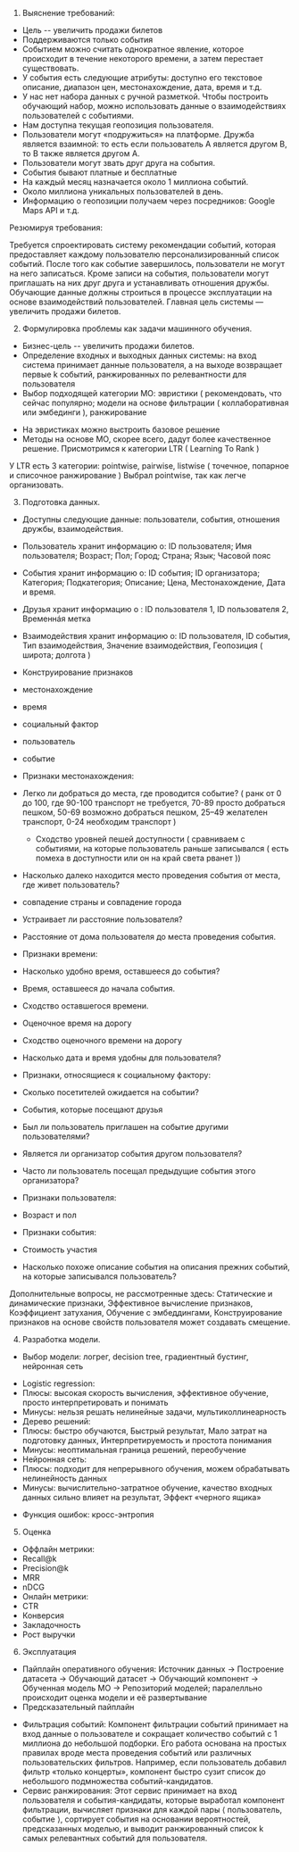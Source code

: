 1. Выяснение требований:

* Цель -- увеличить продажи билетов
* Поддерживаются только события
* Событием можно считать однократное явление, которое происходит в течение некоторого времени, а затем перестает существовать.
* У события есть следующие атрибуты: доступно его текстовое описание, диапазон цен, местонахождение, дата, время и т.д.
* У нас нет набора данных с ручной разметкой. Чтобы построить обучающий набор, можно использовать данные о взаимодействиях пользователей с событиями.
* Нам доступна текущая геопозиция пользователя.
* Пользователи могут «подружиться» на платформе. Дружба является взаимной: то есть если пользователь A является другом B, то B также является другом A.
* Пользователи могут звать друг друга на события.
* События бывают платные и бесплатные
* На каждый месяц назначается около 1 миллиона событий.
* Около миллиона уникальных пользователей в день.
* Информацию о геопозиции получаем через посредников: Google Maps API и т.д.

Резюмируя требования:

Требуется спроектировать систему рекомендации событий, которая предоставляет каждому пользователю персонализированный список событий. После того как событие завершилось, пользователи не могут на него записаться. Кроме записи на события, пользователи могут приглашать на них друг друга и устанавливать отношения дружбы. Обучающие данные должны строиться в процессе эксплуатации на основе взаимодействий пользователей. Главная цель системы — увеличить продажи билетов.

2. Формулировка проблемы как задачи машинного обучения.

* Бизнес-цель -- увеличить продажи билетов.
* Определение входных и выходных данных системы: на вход система принимает данные пользователя, а на выходе возвращает первые k событий, ранжированных по релевантности для пользователя
* Выбор подходящей категории МО: эвристики ( рекомендовать, что сейчас популярно; модели на основе фильтрации ( коллаборативная или эмбединги ), ранжирование
 - На эвристиках можно выстроить базовое решение
 - Методы на основе МО, скорее всего, дадут более качественное решение. Присмотримся к категории LTR ( Learning To Rank )

 У LTR есть 3 категории: pointwise, pairwise, listwise ( точечное, попарное и списочное ранжирование )
Выбрал pointwise, так как легче организовать.

3. Подготовка данных.

* Доступны следующие данные: пользователи, события, отношения дружбы, взаимодействия.
* Пользователь хранит информацию о: ID пользователя; Имя пользователя; Возраст; Пол; Город; Страна; Язык; Часовой пояс
* События хранит информацию о: ID события; ID организатора; Категория; Подкатегория; Описание; Цена, Местонахождение, Дата и время.
* Друзья хранит информацию о : ID пользователя 1, ID пользователя 2, Временнáя метка
* Взаимодействия хранит информацию о: ID пользователя, ID события, Тип взаимодействия, Значение взаимодействия, Геопозиция ( широта; долгота ) 

* Конструирование признаков
 - местонахождение
 - время
 - социальный фактор
 - пользователь
 - событие

- Признаки местонахождения:
 - Легко ли добраться до места, где проводится событие? ( ранк от 0 до 100, где 90-100 транспорт не требуется, 70-89 просто добраться пешком, 50-69 возможно добраться пешком, 25–49 желателен транспорт, 0-24 необходим транспорт ) 
   - Сходство уровней пешей доступности ( сравниваем с событиями, на которые пользователь раньше записывался ( есть помеха в доступности или он на край света рванет ))
 - Насколько далеко находится место проведения события от места, где живет пользователь?
  - cовпадение страны и совпадение города
 - Устраивает ли расстояние пользователя?
  - Расстояние от дома пользователя до места проведения события. 

- Признаки времени:
 - Насколько удобно время, оставшееся до события?
  - Время, оставшееся до начала события.
  - Сходство оставшегося времени.
  - Оценочное время на дорогу
  - Сходство оценочного времени на дорогу
 - Насколько дата и время удобны для пользователя?

- Признаки, относящиеся к социальному фактору:
 - Сколько посетителей ожидается на событии?
 - События, которые посещают друзья
 - Был ли пользователь приглашен на событие другими пользователями?
 - Является ли организатор события другом пользователя?
 - Часто ли пользователь посещал предыдущие события этого организатора?

- Признаки пользователя:
 - Возраст и пол

- Признаки события:
 - Стоимость участия
 - Насколько похоже описание события на описания прежних событий, на которые записывался пользователь?

Дополнительные вопросы, не рассмотренные здесь: Статические и динамические признаки, Эффективное вычисление признаков, Коэффициент затухания, Обучение с эмбеддингами, Конструирование признаков на основе свойств пользователя может создавать смещение.

4. Разработка модели.
* Выбор модели: логрег, decision tree, градиентный бустинг, нейронная сеть
- Logistic regression:
 - Плюсы: высокая скорость вычисления, эффективное обучение, просто интерпретировать и понимать
 - Минусы: нельзя решать нелинейные задачи, мультиколлинеарность
- Дерево решений:
 - Плюсы: быстро обучаются, Быстрый результат, Мало затрат на подготовку данных, Интерпретируемость и простота понимания
 - Минусы: неоптимальная граница решений, переобучение
- Нейронная сеть:
 - Плюсы: подходит для непрерывного обучения, можем обрабатывать нелинейность данных
 - Минусы: вычислительно-затратное обучение, качество входных данных сильно влияет на результат, Эффект «черного ящика»
* Функция ошибок: кросс-энтропия

5. Оценка

* Оффлайн метрики:
 * Recall@k
 * Precision@k
 * MRR
 * nDCG
* Онлайн метрики: 
 * CTR
 * Конверсия
 * Закладочность
 * Рост выручки

6. Эксплуатация

* Пайплайн оперативного обучения: Источник данных -> Построение датасета -> Обучающий датасет -> Обучающий компонент -> Обученная модель МО -> Репозиторий моделей; паралелльно происходит оценка модели и её развертывание
* Предсказательный пайплайн

- Фильтрация событий: Компонент фильтрации событий принимает на вход данные о пользователе и сокращает количество событий с 1 миллиона до небольшой подборки. Его работа основана на простых правилах вроде места проведения событий или различных пользовательских фильтров. Например, если пользователь добавил фильтр «только концерты», компонент быстро сузит список до небольшого подмножества событий-кандидатов.
- Сервис ранжирования: Этот сервис принимает на вход пользователя и события-кандидаты, которые выработал компонент фильтрации, вычисляет признаки для каждой пары ⟨ пользователь, событие ⟩, сортирует события на основании вероятностей, предсказанных моделью, и выводит ранжированный список k самых релевантных событий для пользователя.
